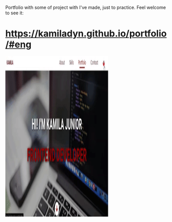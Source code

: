 Portfolio with some of project with I've made, just to practice.
Feel welcome to see it:

# https://kamiladyn.github.io/portfolio/#eng

<img src="./demo/demo.gif" width="320" height="500" />
